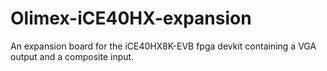 # Olimex-iCE40HX-expansion
An expansion board for the iCE40HX8K-EVB fpga devkit containing a VGA output and a composite input.
